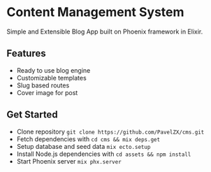 # Content Management System

Simple and Extensible Blog App built on Phoenix framework in Elixir.

## Features

* Ready to use blog engine
* Customizable templates
* Slug based routes
* Cover image for post

## Get Started

* Clone repository `git clone https://github.com/PavelZX/cms.git`
* Fetch dependencies with `cd cms && mix deps.get`
* Setup database and seed data `mix ecto.setup`
* Install Node.js dependencies with `cd assets && npm install`
* Start Phoenix server `mix phx.server`

